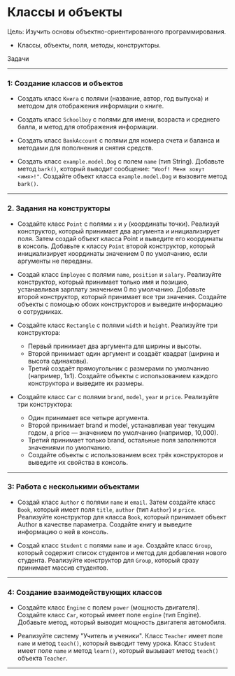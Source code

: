 # Классы и объекты

Цель: Изучить основы объектно-ориентированного программирования.

* Классы, объекты, поля, методы, конструкторы.


Задачи

---

### 1: Создание классов и объектов


* Создать класс `Книга` с полями (название, автор, год выпуска) и методом для отображения информации о книге. 

* Создать класс `Schoolboy` с полями для имени, возраста и среднего балла, и метод для отображения информации.

* Создать класс `BankAccount` с полями для номера счета и баланса и методами для пополнения и снятия средств.

* Создать класс `example.model.Dog` с полем `name` (тип String). Добавьте метод `bark()`, который выводит сообщение: `"Woof! Меня зовут <имя>!"`. Создайте объект класса `example.model.Dog` и вызовите метод `bark()`.


---

### 2. Задания на конструкторы

* Создайте класс `Point` с полями `x` и `y` (координаты точки). Реализуй конструктор, который принимает два аргумента и инициализирует поля.  Затем создай объект класса Point и выведите его координаты в консоль.
Добавьте к классу `Point` второй конструктор, который инициализирует координаты значением 0 по умолчанию, если аргументы не переданы.


* Создай класс `Employee` с полями `name`, `position` и `salary`. Реализуйте конструктор, который принимает только имя и позицию, устанавливая зарплату значением 0 по умолчанию. Добавьте второй конструктор, который принимает все три значения. Создайте объекты с помощью обоих конструкторов и выведите информацию о сотрудниках.


* Создайте класс `Rectangle` с полями `width` и `height`. Реализуйте три конструктора:

  * Первый принимает два аргумента для ширины и высоты.
  * Второй принимает один аргумент и создаёт квадрат (ширина и высота одинаковы).
  * Третий создаёт прямоугольник с размерами по умолчанию (например, 1x1).
  Создайте объекты с использованием каждого конструктора и выведите их размеры.



* Создайте класс `Car` с полями `brand`, `model`, `year` и `price`. Реализуйте три конструктора:

  * Один принимает все четыре аргумента.
  * Второй принимает brand и model, устанавливая year текущим годом, а price — значением по умолчанию (например, 10,000).
  * Третий принимает только brand, остальные поля заполняются значениями по умолчанию.
  * Создайте объекты с использованием всех трёх конструкторов и выведите их свойства в консоль.
  
    

---
###  3: Работа с несколькими объектами


* Создай класс `Author` с полями `name` и `email`. Затем создайте класс `Book`, который имеет поля `title`, `author` (тип `Author`) и `price`. Реализуйте конструктор для класса `Book`, который принимает объект Author в качестве параметра. Создайте книгу и выведите информацию о ней в консоль.

* Создай класс `Student` с полями `name` и `age`. Создайте класс `Group`, который содержит список студентов и метод для добавления нового студента. Реализуйте конструктор для `Group`, который сразу принимает массив студентов.

---

### 4: Создание взаимодействующих классов

*  Создайте класс `Engine` с полем `power` (мощность двигателя). Создайте класс `Car`, который имеет поле `engine` (тип Engine). Добавьте метод, который выводит мощность двигателя автомобиля.

*  Реализуйте систему "Учитель и ученики". Класс `Teacher` имеет поле `name` и метод `teach()`, который выводит тему урока. Класс `Student` имеет поле `name` и метод `learn()`, который вызывает метод `teach()` объекта `Teacher`.

---
